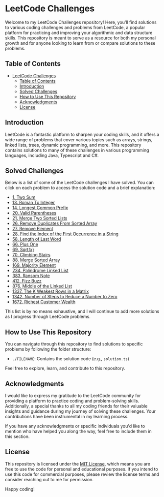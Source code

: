 # LeetCode Challenges

Welcome to my LeetCode Challenges repository! Here, you'll find solutions to various coding challenges and problems from LeetCode, a popular platform for practicing and improving your algorithmic and data structure skills. This repository is meant to serve as a resource for both my personal growth and for anyone looking to learn from or compare solutions to these problems.

## Table of Contents

- [LeetCode Challenges](#leetcode-challenges)
  - [Table of Contents](#table-of-contents)
  - [Introduction](#introduction)
  - [Solved Challenges](#solved-challenges)
  - [How to Use This Repository](#how-to-use-this-repository)
  - [Acknowledgments](#acknowledgments)
  - [License](#license)

## Introduction

LeetCode is a fantastic platform to sharpen your coding skills, and it offers a wide range of problems that cover various topics such as arrays, strings, linked lists, trees, dynamic programming, and more. This repository contains solutions to many of these challenges in various programming languages, including Java, Typescript and C#.

## Solved Challenges

Below is a list of some of the LeetCode challenges I have solved. You can click on each problem to access the solution code and a brief explanation:

- [1. Two Sum](./1_Two_Sum.ts)
- [13. Roman To Integer](./13_Roman_to_Integer.java)
- [14. Longest Common Prefix](./14_longest_Common_Prefix.ts)
- [20. Valid Parentheses](./20_Valid_Parentheses.ts)
- [21. Merge Two Sorted Lists](./21_Merge_Two_Sorted_Lists.ts)
- [26. Remove Duplicates From Sorted Array](./26_Remove_Duplicates_from_Sorted_Array.ts)
- [27. Remove Element](./27_Remove_Element.cs)
- [28. Find the Index of the First Occurrence in a String](./28_Find_the_Index_of_the_First_Occurrence_in_a_String.cs)
- [58. Length of Last Word](./58_Length_of_Last_Word.cs)
- [66. Plus One](./66_Plus_One.ts)
- [69. Sqrt(x)](./69_sqrt_x.ts)
- [70. Climbing Stairs](./70_Climbing_Stairs.ts)
- [88. Merge Sorted Array](./88_Merge_Sorted_Array.ts)
- [169. Majority Element](./169_Majority_Element.cs)
- [234. Palindrome Linked List](./234_Palindrome_Linked_List.ts)
- [383. Ransom Note](./383_Ransom_Note.ts)
- [412. Fizz Buzz](./412_Fizz_Buzz.ts)
- [876. Middle of the Linked List](./876_Middle_of_the_Linked_List.ts)
- [1337. The K Weakest Rows in a Matrix](./1337_The_K_Weakest_Rows_in_a_Matrix.ts)
- [1342. Number of Steps to Reduce a Number to Zero](./1342._Number_of_Steps_to_Reduce_a_Number_to_Zero.ts)
- [1672. Richest Customer Wealth](./1672_Richest_Customer_Wealth.ts)

This list is by no means exhaustive, and I will continue to add more solutions as I progress through LeetCode problems.

## How to Use This Repository

You can navigate through this repository to find solutions to specific problems by following the folder structure:

- `./FILENAME`: Contains the solution code (e.g., `solution.ts`)

Feel free to explore, learn, and contribute to this repository.

## Acknowledgments

I would like to express my gratitude to the LeetCode community for providing a platform to practice coding and problem-solving skills. Additionally, a special thanks to all my coding friends for their valuable insights and guidance during my journey of solving these challenges. Your contributions have been instrumental in my learning process.

If you have any acknowledgments or specific individuals you'd like to mention who have helped you along the way, feel free to include them in this section.

## License

This repository is licensed under the [MIT License](LICENSE), which means you are free to use the code for personal and educational purposes. If you intend to use this code for commercial purposes, please review the license terms and consider reaching out to me for permission.

Happy coding!

